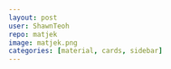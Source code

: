 ```yaml
---
layout: post
user: ShawnTeoh
repo: matjek
image: matjek.png
categories: [material, cards, sidebar]
---
```


